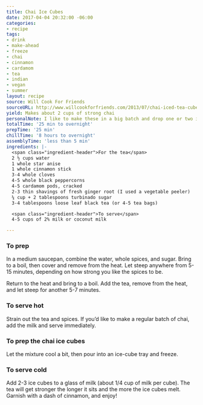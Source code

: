 ```yaml
---
title: Chai Ice Cubes
date: 2017-04-04 20:32:00 -06:00
categories:
- recipe
tags:
- drink
- make-ahead
- freeze
- chai
- cinnamon
- cardamom
- tea
- indian
- vegan
- summer
layout: recipe
source: Will Cook For Friends
sourceURL: http://www.willcookforfriends.com/2013/07/chai-iced-tea-cubes-a-giveaway-of-my-favorite-teas.html
yield: Makes about 2 cups of strong chai
personalNote: I like to make these in a big batch and drop one or two in either a glass of milk on my way out the door or in a glass of cold brew for an iced dirty chai.
totalTime: '25 min to overnight'
prepTime: '25 min'
chillTime: '8 hours to overnight'
assemblyTime: 'less than 5 min'
ingredients: |-
  <span class="ingredient-header">For the tea</span>
  2 ½ cups water
  1 whole star anise
  1 whole cinnamon stick
  3-4 whole cloves
  4-5 whole black peppercorns
  4-5 cardamom pods, cracked
  2-3 thin shavings of fresh ginger root (I used a vegetable peeler)
  ¼ cup + 2 tablespoons turbinado sugar
  3-4 tablespoons loose leaf black tea (or 4-5 tea bags)

  <span class="ingredient-header">To serve</span>
  4-5 cups of 2% milk or coconut milk

---
```


### To prep
In a medium saucepan, combine the water, whole spices, and sugar. Bring to a boil, then cover and remove from the heat. Let steep anywhere from 5-15 minutes, depending on how strong you like the spices to be.

Return to the heat and bring to a boil. Add the tea, remove from the heat, and let steep for another  5-7 minutes.

### To serve hot
Strain out the tea and spices. If you’d like to make a regular batch of chai, add the milk and serve immediately.

### To prep the chai ice cubes
Let the mixture cool a bit, then pour into an ice-cube tray and freeze.

### To serve cold
Add 2-3 ice cubes to a glass of milk (about 1/4 cup of milk per cube). The tea will get stronger the longer it sits and the more the ice cubes melt. Garnish with a dash of cinnamon, and enjoy!
